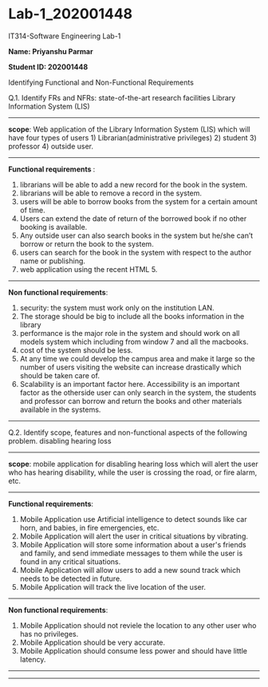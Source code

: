 # Lab-1_202001448
IT314-Software Engineering Lab-1

<b>
Name: Priyanshu Parmar

Student ID: 202001448
</b>

Identifying Functional and Non-Functional Requirements

Q.1. Identify FRs and NFRs:
 state-of-the-art research facilities
Library Information System (LIS)
<hr>
<b>scope</b>: Web application of the Library Information System (LIS) which will have four types of users 1) Librarian(administrative privileges) 2) student 3) professor 4) outside user.
<hr>
<b>Functional requirements </b>:

1) librarians will be able to add a new record for the book in the system.
2) librarians will be able to remove a record in the system.
3) users will be able to borrow books from the system for a certain amount of time.
4) Users can extend the date of return of the borrowed book if no other booking is available.
5) Any outside user can also search books in the system but he/she can’t borrow or return the book to the system.
6) users can search for the book in the system with respect to the author name or publishing.
7) web application using the recent HTML 5.

<hr>
<b> Non functional requirements</b>:

1) security: the system must work only on the institution LAN.
2) The storage should be big to include all the books information in the library
3) performance is the major role in the system and should work on all models system which including from window 7 and all the macbooks.
4) cost of the system should be less.
5) At any time we could develop the campus area and make it large so the number of users visiting the website can increase drastically which should be taken care of. 
6) Scalability is an important factor here. Accessibility is an important factor as the otherside user can only search in the system, the students and professor can borrow and return the books and other materials available in the systems.

<hr>
Q.2. Identify scope, features and non-functional aspects of the following problem.
disabling hearing loss
<hr>

<b>scope</b>: mobile application for disabling hearing loss which will alert the user who has hearing disability, while the user is crossing the road, or fire alarm, etc.
<hr>

<b>Functional requirements</b>:
1) Mobile Application use Artificial intelligence to detect sounds like car horn, and babies, in fire emergencies, etc.
2) Mobile Application will alert the user in critical situations by vibrating.
3) Mobile Application will store some information about a user's friends and family, and send immediate messages to them while the user is found in any critical situations.
4) Mobile Application will allow users to add a new sound track which needs to be detected in future.
5) Mobile Application will track the live location of the user.
<hr>

<b>Non functional requirements</b>: 
1) Mobile Application should not reviele the location to any other user who has no privileges.
1) Mobile Application should be very accurate.
2) Mobile Application should consume less power and should have little latency.
<hr> <hr>